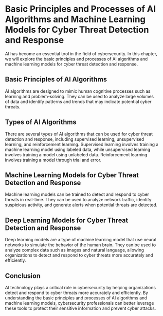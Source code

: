 Basic Principles and Processes of AI Algorithms and Machine Learning Models for Cyber Threat Detection and Response
=============================================================================================================================================================================

AI has become an essential tool in the field of cybersecurity. In this chapter, we will explore the basic principles and processes of AI algorithms and machine learning models for cyber threat detection and response.

Basic Principles of AI Algorithms
---------------------------------

AI algorithms are designed to mimic human cognitive processes such as learning and problem-solving. They can be used to analyze large volumes of data and identify patterns and trends that may indicate potential cyber threats.

Types of AI Algorithms
----------------------

There are several types of AI algorithms that can be used for cyber threat detection and response, including supervised learning, unsupervised learning, and reinforcement learning. Supervised learning involves training a machine learning model using labeled data, while unsupervised learning involves training a model using unlabeled data. Reinforcement learning involves training a model through trial and error.

Machine Learning Models for Cyber Threat Detection and Response
---------------------------------------------------------------

Machine learning models can be trained to detect and respond to cyber threats in real-time. They can be used to analyze network traffic, identify suspicious activity, and generate alerts when potential threats are detected.

Deep Learning Models for Cyber Threat Detection and Response
------------------------------------------------------------

Deep learning models are a type of machine learning model that use neural networks to simulate the behavior of the human brain. They can be used to analyze complex data such as images and natural language, allowing organizations to detect and respond to cyber threats more accurately and efficiently.

Conclusion
----------

AI technology plays a critical role in cybersecurity by helping organizations detect and respond to cyber threats more accurately and efficiently. By understanding the basic principles and processes of AI algorithms and machine learning models, cybersecurity professionals can better leverage these tools to protect their sensitive information and prevent cyber attacks.
